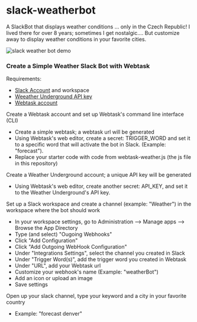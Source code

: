 # slack-weatherbot
A SlackBot that displays weather conditions ... only in the Czech Republic! I lived there for over 8 years; sometimes I get nostalgic.... But customize away to display weather conditions in your favorite cities.

![slack weather bot demo](https://github.com/tinuola/slack-weatherbot/blob/master/img/slack-weatherbot.gif)

### Create a Simple Weather Slack Bot with Webtask 

Requirements:
* [Slack Account](https://slack.com/signin) and workspace
* [Weeather Underground API key](https://www.wunderground.com/weather/api/)
* [Webtask account]((https://webtask.io/cli))

Create a Webtask account and set up Webtask's command line interface (CLI)
 * Create a simple webtask; a webtask url will be generated
 * Using Webtask's web editor, create a secret: TRIGGER_WORD and set it to a specific word that will activate the bot in Slack. (Example: "forecast").
 * Replace your starter code with code from webtask-weather.js (the js file in this repository)

Create a Weather Underground account; a unique API key will be generated
 * Using Webtask's web editor, create another secret: API_KEY, and set it to the Weather Underground's API key.

Set up a Slack workspace and create a channel (example: "Weather") in the workspace where the bot should work
 * In your workspace settings, go to Administration --> Manage apps --> Browse the App Directory
 * Type (and select) "Ougoing Webhooks"
 * Click "Add Configuration"
 * Click "Add Outgoing WebHook Configuration"
 * Under "Integrations Settings", select the channel you created in Slack
 * Under "Trigger Word(s)", add the trigger word you created in Webtask 
 * Under "URL", add your Webtask url
 * Customize your webhook's name (Example: "weatherBot")
 * Add an icon or upload an image
 * Save settings

Open up your slack channel, type your keyword and a city in your favorite country
 * Example: "forecast denver"





